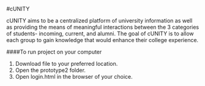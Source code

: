 #cUNITY

cUNITY aims to be a centralized platform of university information as well as providing the means of meaningful interactions between the 3 categories of students- incoming, current, and alumni. The goal of cUNITY is to allow each group to gain knowledge that would enhance their college experience.

####To run project on your computer 

1. Download file to your preferred location.
2. Open the prototype2 folder.
3. Open login.html in the browser of your choice.

